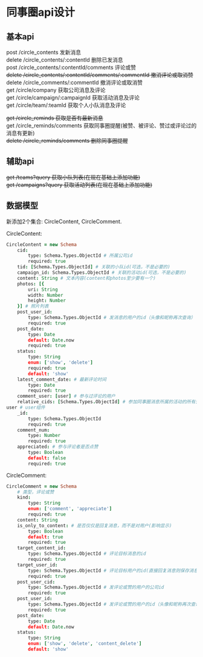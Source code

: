 # 同事圈api设计
## 基本api
post /circle_contents 发新消息  
delete /circle_contents/:contentId 删除已发消息  
post /circle_contents/:contentId/comments 评论或赞  
~~delete /circle_contents/:contentId/comments/:commentId 撤消评论或取消赞~~  
delete /circle_comments/:commentId 撤消评论或取消赞  
get /circle/company 获取公司消息及评论  
get /circle/campaign/:campaignId 获取活动消息及评论  
get /circle/team/:teamId 获取个人小队消息及评论  

~~get /circle_reminds 获取是否有最新消息~~  
get /circle_reminds/comments 获取同事圈提醒(被赞、被评论、赞过或评论过的消息有更新)  
~~delete /circle_reminds/comments 删除同事圈提醒~~  

## 辅助api
~~get /teams?query 获取小队列表(在现在基础上添加功能)~~  
~~get /campaigns?query 获取活动列表(在现在基础上添加功能)~~  

## 数据模型
新添加2个集合: CircleContent, CircleComment.

CircleContent:
```coffeescript
CircleContent = new Schema
    cid:
        type: Schema.Types.ObjectId # 所属公司id
        required: true
    tid: [Schema.Types.ObjectId] # 关联的小队id(可选，不是必要的)
    campaign_id: Schema.Types.ObjectId # 关联的活动id(可选，不是必要的)
    content: String # 文本内容(content和photos至少要有一个)
    photos: [{
        uri: String
        width: Number
        height: Number
    }] # 照片列表
    post_user_id:
        type: Schema.Types.ObjectId # 发消息的用户的id（头像和昵称再次查询）
        required: true
    post_date:
        type: Date
        default: Date.now
        required: true
    status:
        type: String
        enum: ['show', 'delete']
        required: true
        default: 'show'
    latest_comment_date: # 最新评论时间
        type: Date
        required: true
    comment_user: [user] # 参与过评论的用户
    relative_cids: [Schema.Types.ObjectId] # 参加同事圈消息所属的活动的所有公司id
user # user组件
    _id: 
        type: Schema.Types.ObjectId
        required: true
    comment_num:
        type: Number
        required: true
    appreciated: # 参与评论者是否点赞
        type: Boolean
        default: false
        required: true
```

CircleComment:
```coffeescript
CircleComment = new Schema
    # 类型，评论或赞
    kind:
        type: String
        enum: ['comment', 'appreciate']
        required: true
    content: String
    is_only_to_content: # 是否仅仅是回复消息，而不是对用户(影响显示)
        type: Boolean
        default: true
        required: true
    target_content_id:
        type: Schema.Types.ObjectId # 评论目标消息的id
        required: true
    target_user_id:
        type: Schema.Types.ObjectId # 评论目标用户的id(直接回复消息则保存消息发布者的id)
        required: true
    post_user_cid:
        type: Schema.Types.ObjectId # 发评论或赞的用户的公司id
        required: true
    post_user_id:
        type: Schema.Types.ObjectId # 发评论或赞的用户的id（头像和昵称再次查询）
        required: true
    post_date:
        type: Date
        default: Date.now
    status:
        type: String
        enum: ['show', 'delete', 'content_delete']
        default: 'show'
```

